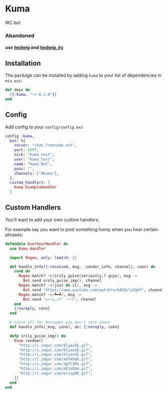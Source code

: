 # Kuma

IRC bot

### Abandoned

##### use [hedwig](https://github.com/hedwig-im/hedwig) and [hedwig_irc](https://github.com/jeffweiss/hedwig_irc)

## Installation

The package can be installed by adding `kuma` to your list of dependencies in `mix.exs`:

```elixir
def deps do
  [{:kuma, "~> 0.1.0"}]
end
```

## Config

Add config to your `config/config.exs`

```elixir
config :kuma,
  bot: %{
    server: "chat.freenode.net",
    port: 6697,
    nick: "kuma_test",
    user: "kuma_test",
    name: "Kuma Bot",
    pass: "",
    channels: ["#kuma"],
  },
  custom_handlers: [
    Kuma.ExampleHandler
  ]
```

## Custom Handlers

You'll want to add your own custom handlers.

For example say you want to post something funny when you hear certain phrases:

```elixir
defmodule OverhearHandler do
  use Kuma.Handler

  import Regex, only: [match: 2]

  def handle_info({:received, msg, _sender_info, channel}, conn) do
    cond do
      Regex.match? ~r/srsly guise|seriously,? guys/, msg ->
        Bot.send srsly_guise_img(), channel
      Regex.match? ~r/just do it/, msg ->
        Bot.send "https://www.youtube.com/watch?v=hAEQvlaZgKY", channel
      Regex.match? ~r/┻━┻/, msg ->
        Bot.send "┬──┬◡ﾉ(° -°ﾉ)", channel
    end
    {:noreply, conn}
  end

  # Catch-all for messages you don't care about
  def handle_info(_msg, conn), do: {:noreply, conn}

  defp srsly_guise_img() do
    Enum.random([
      "http://i.imgur.com/0lyao5E.gif",
      "http://i.imgur.com/0lyao5E.gif",
      "http://i.imgur.com/0lyao5E.gif",
      "http://i.imgur.com/xU7AhQh.gif",
      "http://i.imgur.com/dpFlIMx.gif",
      "http://i.imgur.com/mE2oDmm.gif",
      "http://i.imgur.com/ersspRE.gif",
    ])
  end
end
```
